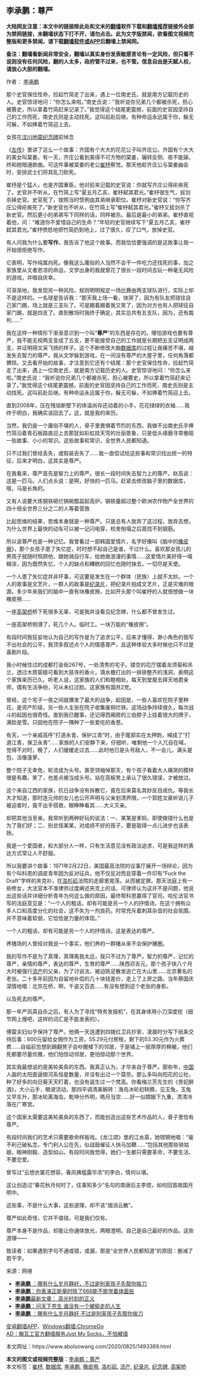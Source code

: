  <h2>李承鹏：尊严</h2> <p class="notice"><b>大陆网友注意：本文中的链接除此处和文末的<a href="https://github.com/bannedbook/fanqiang" >翻墙</a>软件下载和<a href="https://github.com/killgcd/justmysocks/blob/master/README.md">翻墙推荐</a>链接外全部为禁网链接，未翻墙状态下打不开，请勿点击。此为文字版禁闻，欲看图文视频完整版和更多禁闻，请下载<a href="https://github.com/bannedbook/fanqiang">翻墙软件或APP</a>后翻墙上禁闻网。</p><p>备注：翻墙看新闻非常安全，翻墙以真实身份发表敏感言论有一定风险，但只看不说则没有任何风险，翻的人太多，政府管不过来，也不管。信息自由是天赋人权，请放心大胆的翻墙。</b></p>  <div class="entry"> <p>作者： <a href="https://www.bannedbook.org/bnews/tag/%e6%9d%8e%e6%89%bf%e9%b9%8f/" class="st_tag internal_tag" rel="tag" title="标签 李承鹏 下的日志">李承鹏</a></p> <p id="summary">那个史官保住性命，捡起竹简走了出来，遇上一位南史氏，就是南方记载历史的人。史官惊讶地问：“你怎么来啦。”南史氏说：“我听说你兄弟几个都被杀死，担心被篡史，所以拿着竹简赶来记录了。”我觉得这个结尾更震撼，前面的史官因坚持自己的工作而死，南史氏则是主动找死。这叫前赴后继。有种命运永远属于你，躲无可躲，不如捧着竹简迎上去。</p> <p id="conimg"></p> <p>女孩在<span class='wp_keywordlink'><a href="https://www.bannedbook.org/forum11/topic347.html" title="四川地震一些华人兴高采烈？" target="_blank">汶川地震</a></span><a href="https://www.bannedbook.org/bnews/tag/%E7%BA%AA%E5%BF%B5%E7%A2%91/" class="st_tag internal_tag" rel="tag" title="标签 纪念碑 下的日志">纪念碑</a>前悼念</p> <p>《<span class='wp_keywordlink'><a href="https://www.bannedbook.org/forum24/topic538.html" title="《左传》" target="_blank">左传</a></span>》里讲了这么一个故事：齐国有个大大的花花公子叫齐庄公。齐国有个大大的美女叫棠姜。有一天，齐庄公看到美得不可方物的棠姜，辗转反侧、夜不能寐。终和她暗通款曲。可这件事被棠姜的老公<a href="https://www.bannedbook.org/bnews/tag/%E5%B4%94%E6%9D%BC/" class="st_tag internal_tag" rel="tag" title="标签 崔杼 下的日志">崔杼</a>察觉。那天他趁齐庄公与棠姜幽会时，安排武士们将其乱刀砍死。</p> <p>崔杼是个猛人，也是齐国重臣。他对前来记载的史官说：你就写齐庄公得疟疾死了。史官并不听从，在竹简上写“夏五月乙亥，崔杼弑其君光。”崔杼很生气，拔剑杀掉史官。史官死了，按照当时惯例由其弟继承职位。崔杼对新史官说：“你写齐庄公得疟疾死了。”新史官也不听从，在竹简上写“崔杼弑其君光。”崔杼又拔剑杀了新史官。然后更小的弟弟写下同样的话，同样被杀。最后是最小的弟弟。崔杼直视着他，问：“难道你不爱惜自己的生命？”年轻的史官继续写下“夏五月乙亥，崔杼弑其君光。”崔杼愤怒地把竹简扔到地上，过了很久，叹了口气，放掉史官。</p> <p>有人问我为什么要<strong>写作</strong>。我告诉了他这个故事。而我恰恰要强调的是这故事让我一开始很拒绝写作。</p> <p>它表明，写作纯属向死。像我这么庸俗的人当然不会干一件吃力还找死的事，加之家族里从文者悲凉的命运，文学出身的我就曾花了很长一段时间去玩一种毫无风险的游戏，并暗自庆幸。</p> <p>可渐渐地，我发现另一种风险。规则明明规定一场比赛由两支球队进行，实际上却不是这样的。一名球星告诉我：“那天我上场一看，快哭了，因为有队友把球往自己家门踢，场上就是三支队了。可是踢着踢着我又笑了，因为对方也有人把球往自家门踢，就是四支了。直到散场时我终于确定，其实总共有五支队，因为，还有裁判……”</p> <p>我在这样一种情形下渐渐意识到一个叫“<strong>尊严</strong>”的东西是存在的。哪怕游戏也要有尊严，我不能无视两支变成了五支，更不能接受自己的工作就是长期把五支证明成两支，并证明得文采飞扬的样子。这个不断修改大脑<a href="https://www.bannedbook.org/bnews/tag/%E6%95%B0%E6%8D%AE%E5%BA%93/" class="st_tag internal_tag" rel="tag" title="标签 数据库 下的日志">数据库</a>的过程让我痛苦不堪，越发失去智力的尊严。我从文学躲到游戏，在一间没有尊严的大屋子里，任何角落都猬琐。又去看开始的故事，才注意到它还有个结尾：那个史官保住性命，捡起竹简走了出来，遇上一位南史氏，就是南方记载历史的人。史官惊讶地问：“你怎么来啦。”南史氏说：“我听说你兄弟几个都被杀死，担心被篡史，所以拿着竹简赶来记录了。”我觉得这个结尾更震撼，前面的史官因坚持自己的工作而死，南史氏则是主动找死。这叫前赴后继。有种命运永远属于你，躲无可躲，不如捧着竹简迎上去。</p> <p>直到2008年，压在残垣断壁下的体温尚存还动着的小手，花花绿绿的衣袖……我终于明白，我确实该回去了。这，就是我的来历。</p>  <p>当然，我仍是一个庸俗不堪的人，骨子里畏惧着节烈的东西，我做不出南史氏手捧竹简沿着青石板路直迎上去那犹如彩虹挂天穹的壮丽景象，只是低头琢磨寻常巷陌一些故事、小小的常识。这些故事和常识，全世界人民都知道。</p> <p>只不过我们曾经丢失，或假装丢失了……我一直偿试给这些事和常识找出统一的特征，后来才明白，这其实是尊严。</p> <p>在我看来，尊严首先是智力上的尊严。很长一段时间失去智力上的尊严。赵高说：这是一匹马。人们点头说：是啊，好快的一匹马。赶紧去修改脑子里的数据库，哦，马是长角的。</p> <p>又有人说要大炼钢铁砸烂锅碗瓢盆起高炉。钢铁量超过整个欧洲农作物产全世界的四十倍全世界三分之二的人等着营救</p> <p>比起思维的结果，思维本身就是一种尊严。只是总有人放弃了这过程，放弃去想，为什么世界上最快的动车可以被一记闪电穿，校舍倒塌之后竟找不到钢筋。</p> <p>所以说尊严也是一种记忆。我曾看过一部韩国爱情片，名字好像叫《脑中的<a href="https://www.bannedbook.org/bnews/tag/%E6%A9%A1%E7%9A%AE%E6%93%A6/" class="st_tag internal_tag" rel="tag" title="标签 橡皮擦 下的日志">橡皮擦</a>》，那个女孩子患了失忆症，时时想不起自己是谁，干过什么。喜欢那女孩儿的男孩子就随时照顾他，跟她骑自行车，给她做浪漫的事情……这爱情片美好得一塌糊涂，因为既然失忆，个人的缺点和糟糕的回忆也随时抹去，一切尽是天使。</p> <p>一个人患了失忆症并非坏事，可这要是发生在一个群体（民族）上就不太妙。一个人的故事是文艺片，一群人的故事是<a href="https://www.bannedbook.org/bnews/tag/%E7%BA%AA%E5%BD%95%E7%89%87/" class="st_tag internal_tag" rel="tag" title="标签 纪录片 下的日志">纪录片</a>，把纪录片拍成文艺片，正是灾难的根源。多少年来我们的脑中一直有块橡皮擦，比如开头那个叫崔杼的人就很想做一块橡皮擦……</p> <p>一座<a href="https://www.bannedbook.org/bnews/tag/%E9%AB%98%E6%9E%B6%E6%A1%A5/" class="st_tag internal_tag" rel="tag" title="标签 高架桥 下的日志">高架桥</a>桥下死很多无辜，可是我并没看见纪念碑，什么都不曾发生过。</p> <p>一座高架桥侧滑了，死几个人。临时工。一块万能的“橡皮擦”。</p> <p>有段时间我狂妄地认为自己的写作是为了追求公平，后来才懂得，渺小角色的我写不出社会的公平，我顶多叙述点个人的情感尊严，且这种体验大多时候也只不过是喜剧片段。</p> <p>我小时候住过的成都打金街267号，一处清秀的宅子。镂空的花厅摆着龙须菊和吊兰，透过木质窗檩可看到大慈寺的香火，滴水檐打出的一排排整齐的浅洞，表明这个家族来历已久。听老人说，这家族的人们和睦相处，每天到堂屋去拜天地君亲师，偶有生活争纷，可从未红过脸。这家族有国共2党。</p>  <p>曾经，这个宅子一夜之间就爆发了最大的战争，起因是，一些人喜欢在院子里种花，是资产阶级，另一些人主张在院子收集废铜烂铁。这场战争持续很久，每次战斗的起因也很奇怪。直到我已醒事，还记得西厢房的三伯脖子上挂着很大的牌子，满脸是雪。只因他在院子一隅种了一些爱吃的香葱。</p> <p>有天，一个亲戚高呼“打道永青，保护江青”时，由于尾部实在太押韵，喊成了“打道江青，保卫永青”……家族的人们安静下来，仔细听，唯剩他一个人兀自在喊，觉得不对时，晚了，人们缓缓走过去……此时他已是头号敌人，不一会儿，满头是包，活像菠萝。</p> <p>整个院子无幸免，轮流成为头号。甚至领袖悼那天，有个孩子看着大人痛哭的模样很是有趣，笑了，也差点被当成头号。站在高板凳上承认了很久错误，才被放过。</p> <p>这个来自江西的家族，抗日战争没有拆散它，竟在后来莫名其妙反目成仇。等我长大才知道，那时连元帅的女儿也公开声明与父亲划清界限，一个郭姓文豪听说儿子被迫害时，竟不出手搭救，眼睁睁看其……大义灭亲。</p> <p>却把其他当至亲。我常听到两种好玩的说法：一、某某是爹妈，即使做错什么也是为了我们好；二、别总怪某某，对成绩不好的孩子，要是取得一点儿进步也该表扬。</p> <p>我是一个爱国者，和大部分人一样，只有生活意见没有政治追求，可是我这样的表达方式常让人不舒服。</p> <p>所以我要讲个故事：1971年2月22日，美国最高法院的议事厅展开一场辩论，因为有个叫科恩的调皮青年因为反对征兵，他不仅反对而且穿着一件印有“Fuck the Draft”字样的夹克衫，在<a href="https://www.bannedbook.org/bnews/tag/%e6%b4%9b%e6%9d%89%e7%9f%b6/" class="st_tag internal_tag" rel="tag" title="标签 洛杉矶 下的日志">洛杉矶</a>法院的走廊里晃荡，从而被定罪。那天法庭上有一些修女，大法官本不准律师过度阐述夹克上的话，可律师认为这并不是问题，他说出这些话并详细分析青年为何这么做的原因，最终帮科恩赢得了官司。哈伦法官书写的法庭意见是：“一个人的粗话，却有可能是另一个人的抒情诗。在这个拥有众多人口和高度分化的社会，这不失为一剂良药。时常充斥着刺耳杂音的社会氛围，并不意味着软弱，它恰恰是力量的体现。”</p> <p>一个人的粗话，却有可能是另一个人的抒情诗。这是表达的尊严。</p> <p>养猪场的人曾经对我说一个事实，他们养的一群猪从来不会保护猪圈。</p> <p>我的写作不是为了真理，真理离我太远，我只不过为了尊严。智力的尊严，记忆的尊严，亲情的尊严，表达的尊严，生育的尊严……陕西邓吉元，那个孩子快八个月大时被强行<a href="https://www.bannedbook.org/bnews/tag/%E6%B5%81%E4%BA%A7/" class="st_tag internal_tag" rel="tag" title="标签 流产 下的日志">流产</a>的父亲，为了讨说法，被迫跣足散发逃亡在大山里……北京著名的老张。二十多年前因为自留地补偿的几十块钱差价，走上了上房之路。当年蔡国庆深情地唱：北京在桥，啊，千姿又百态……有没有想到这个老张的身影。</p> <p>以及死去的尊严。</p>  <p>那一年严凤英自杀之后，有人为了寻找“特务发报机”，在其身体用小刀深度挖（细节网上搜吧，这样的词汇是不能发表的）。</p> <p>傅雷夫妇似乎保持了尊严。他俩一天连遭到四拨红卫兵抄家，凌晨时分写下纸条交待后事：600元留给女佣作为工资，55.29元付房租，剩下的53.30元作为火葬费……自缢前忽想到踢翻凳子会吵醒楼下的邻居，于是铺上一层厚厚的棉被。他们死都要尽量优雅，他们怕惊动邻居，更怕惊动那个世界。</p> <p>其实我最想说的是美轮美奂的东西。我真正认为，才华来自于尊严。那些年，<span class='wp_keywordlink_affiliate'><a href="https://www.bannedbook.org/" title="中国" target="_blank">中国</a></span>人画的太阳直逼银河系恒星数量，并没有出过一个莫奈。那么多叫向阳花的公社，种了好多的向日葵天天盯着，也没有诞生过一个梵高。你看梅兰芳先生的《贵妃醉酒》，大小云手，眼波流动，那四平调清美婉转：海岛冰轮初转腾，见玉兔，玉兔又早东升，那冰轮离海岛，乾坤分外明，皓月当空……好一似嫦娥下九重，清清冷落在广寒宫。</p> <p>这个国家太需要这美轮美奂的东西了，而能创造出这些艺术作品的人，骨子里恰有尊严。</p> <p>有段时间我们的艺术只需要歌命样板戏。《龙江颂》里的江水英，她铿锵地唱：“毫不利己破私念，专门利人公在先，似战鼓催征人快马加鞭……”包括其他那些铁姑娘，眼神刚毅、造型如山，有段时间我觉得，她们一生都只需要革命，不要生活、不要恋爱。</p> <p>曾写过“云想衣裳花想容，春风拂槛露华浓”的李白，情何以堪。</p> <p>这让创造过“春花秋月何时了，往事知多少”名句的南唐后主李煜，如何回首故国月明中。</p> <p>这些事，不是什么大事，这些道理，却不该“烟消云散”。</p> <p>尊严如此奇怪，它并不值钱，可是我们仅有。</p> <p>尊严本身不是作品，却能让你通体放光，两眼澄明，自己是自己最好的作品。这些道理——</p> <p>致读者：如果遇到字句不通或错，或漏，那是“全世界人民都知道”的原因：删减了若干字。</p>  <p> 来源：网络 </p> <ul class='op-related-articles' title='相关阅读'> <li><a href='https://www.bannedbook.org/bnews/comments/20200622/1371300.html' target='_blank'><b>李承鹏</b> ：哪有什么岁月静好，不过是别家孩子先帮你挨刀</a></li> <li><a href='https://www.bannedbook.org/bnews/comments/20200309/1368994.html' target='_blank'><b>李承鹏</b>：你表演正能量时除了666能不能学着体面些</a></li> <li><a href='https://www.bannedbook.org/bnews/comments/20200220/1368631.html' target='_blank'><b>李承鹏</b>最新文章： 高光时刻的正义</a></li> <li><a href='https://www.bannedbook.org/bnews/comments/20200629/1352316.html' target='_blank'><b>李承鹏</b>：问天下苍生 谁没有一个被偷走的人生</a></li> <li><a href='https://www.bannedbook.org/bnews/comments/20200626/1350696.html' target='_blank'><b>李承鹏</b> ：哪有什么岁月静好 不过是别家孩子先帮你挨刀</a></li> </ul> <div class="texttj"> <a href="https://github.com/bannedbook/fanqiang/wiki/%E7%A6%81%E9%97%BB%E7%BD%91%E5%AE%89%E5%8D%93%E7%BF%BB%E5%A2%99%E6%96%B0%E9%97%BBAPP" target="_blank">安卓翻墙APP</a>、<a href="https://github.com/bannedbook/fanqiang/wiki/Chrome%E4%B8%80%E9%94%AE%E7%BF%BB%E5%A2%99%E5%8C%85" target="_blank">Windows翻墙:ChromeGo</a><br/> <a href="https://github.com/killgcd/justmysocks/blob/master/README.md" target="_blank">AD：搬瓦工官方翻墙服务Just My Socks，不怕被墙</a> </div><p id="article_url">本文网址：https://www.aboluowang.com/2020/0825/1493389.html</p><a name='sharetosocial'></a>         <div><b>本文的图文或视频完整版</b>：<a href='https://www.bannedbook.org/bnews/comments/20200825/1385391.html'>李承鹏：尊严</a></div>  </div><!--END ENTRY--> <div class="postfooter"> <div>本文标签：<a href="https://www.bannedbook.org/bnews/tag/%E5%B4%94%E6%9D%BC/" rel="tag">崔杼</a>, <a href="https://www.bannedbook.org/bnews/tag/%E6%95%B0%E6%8D%AE%E5%BA%93/" rel="tag">数据库</a>, <a href="https://www.bannedbook.org/bnews/tag/%e6%9d%8e%e6%89%bf%e9%b9%8f/" rel="tag">李承鹏</a>, <a href="https://www.bannedbook.org/bnews/tag/%E6%A9%A1%E7%9A%AE%E6%93%A6/" rel="tag">橡皮擦</a>, <a href="https://www.bannedbook.org/bnews/tag/%e6%b4%9b%e6%9d%89%e7%9f%b6/" rel="tag">洛杉矶</a>, <a href="https://www.bannedbook.org/bnews/tag/%E6%B5%81%E4%BA%A7/" rel="tag">流产</a>, <a href="https://www.bannedbook.org/bnews/tag/%E7%BA%AA%E5%BD%95%E7%89%87/" rel="tag">纪录片</a>, <a href="https://www.bannedbook.org/bnews/tag/%E7%BA%AA%E5%BF%B5%E7%A2%91/" rel="tag">纪念碑</a>, <a href="https://www.bannedbook.org/bnews/tag/%E9%AB%98%E6%9E%B6%E6%A1%A5/" rel="tag">高架桥</a></div>  </div><!--END POSTFOOTER--> 